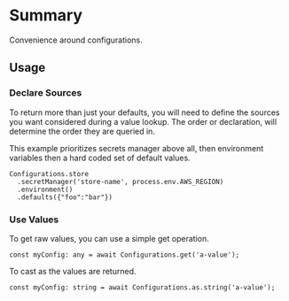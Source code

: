 # Summary

Convenience around configurations.

## Usage

### Declare Sources

To return more than just your defaults, you will need to define the sources you want considered during a value lookup. The order or declaration, will determine the order they are queried in.

This example prioritizes secrets manager above all, then environment variables then a hard coded set of default values.

```
Configurations.store
  .secretManager('store-name', process.env.AWS_REGION)
  .environment()
  .defaults({"foo":"bar"})
```

### Use Values

To get raw values, you can use a simple get operation.

```
const myConfig: any = await Configurations.get('a-value');
```

To cast as the values are returned.

```
const myConfig: string = await Configurations.as.string('a-value');
```
